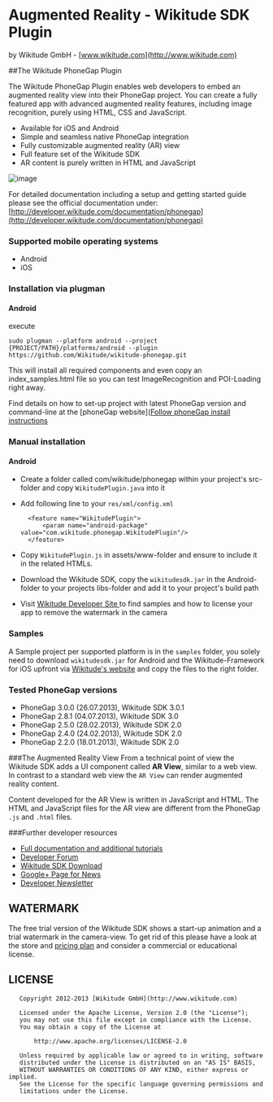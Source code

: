 
# Augmented Reality - Wikitude SDK Plugin
by Wikitude GmbH - [www.wikitude.com](http://www.wikitude.com)

##The Wikitude PhoneGap Plugin

The Wikitude PhoneGap Plugin enables web developers to embed an augmented reality view into their PhoneGap project. You can create a fully featured app with advanced augmented reality features, including image recognition, purely using HTML, CSS and JavaScript.

* Available for iOS and Android
* Simple and seamless native PhoneGap integration
* Fully customizable augmented reality (AR) view
* Full feature set of the Wikitude SDK
* AR content is purely written in HTML and JavaScript

![image](http://www.wikitude.com/wp-content/uploads/2012/12/Plugin_Phonegap.png)

For detailed documentation including a setup and getting started guide please see the official documentation under: [http://developer.wikitude.com/documentation/phonegap](http://developer.wikitude.com/documentation/phonegap)

### Supported mobile operating systems
* Android 
* iOS

### Installation via plugman

#### Android 
execute 

	sudo plugman --platform android --project {PROJECT/PATH}/platforms/android --plugin https://github.com/Wikitude/wikitude-phonegap.git
	
This will install all required components and even copy an index_samples.html file so you can test ImageRecognition and POI-Loading right away.

Find details on how to set-up project with latest PhoneGap version and command-line at the [phoneGap website]([Follow phoneGap install instructions](http://docs.phonegap.com/en/3.0.0rc1/guide_cli_index.md.html#The%20Command-line%20Interface)

### Manual installation
#### Android 
* Create a folder called com/wikitude/phonegap within your project's src- folder and copy `WikitudePlugin.java` into it
* Add following line to your `res/xml/config.xml`

		<feature name="WikitudePlugin">
        	<param name="android-package" value="com.wikitude.phonegap.WikitudePlugin"/>
        </feature>
* Copy `WikitudePlugin.js` in assets/www-folder and ensure to include it in the related HTMLs.
* Download the Wikitude SDK, copy the `wikitudesdk.jar` in the Android-folder to your projects libs-folder and add it to your project's build path
* Visit [Wikitude Developer Site
 ](http://developer.wikitude.com/) to find samples and how to license your app to remove the watermark in the camera

### Samples
A Sample project per supported platform is in the `samples` folder, you solely need to download `wikitudesdk.jar` for Android and the Wikitude-Framework for iOS upfront via [Wikitude's website](http://www.wikitude.com) and copy the files to the right folder.


### Tested PhoneGap versions
* PhoneGap 3.0.0 (26.07.2013), Wikitude SDK 3.0.1
* PhoneGap 2.8.1 (04.07.2013), Wikitude SDK 3.0
* PhoneGap 2.5.0 (28.02.2013), Wikitude SDK 2.0
* PhoneGap 2.4.0 (24.02.2013), Wikitude SDK 2.0
* PhoneGap 2.2.0 (18.01.2013), Wikitude SDK 2.0


###The Augmented Reality View
From a technical point of view the Wikitude SDK adds a UI component called **AR View**, similar to a web view. In contrast to a standard web view the `AR View` can render augmented reality content.

Content developed for the AR View is written in JavaScript and HTML. The HTML and JavaScript files for the AR view are different from the PhoneGap `.js` and `.html` files.


###Further developer resources
* [Full documentation and additional tutorials](http://developer.wikitude.com/documentation)
* [Developer Forum](http://developer.wikitude.com/developer-forum)
* [Wikitude SDK Download](http://developer.wikitude.com/download)
* [Google+ Page for News](https://plus.google.com/u/0/103004921345651739447/posts)
* [Developer Newsletter](http://www.wikitude.com/developer/newsletter)


## WATERMARK

The free trial version of the Wikitude SDK shows a start-up animation and a trial watermark in the camera-view. To get rid of this please have a look at the store and [pricing plan](http://www.wikitude.com/products/wikitude-sdk/pricing/) and consider a commercial or educational license.

## LICENSE

``` 
   Copyright 2012-2013 [Wikitude GmbH](http://www.wikitude.com)

   Licensed under the Apache License, Version 2.0 (the "License");
   you may not use this file except in compliance with the License.
   You may obtain a copy of the License at

       http://www.apache.org/licenses/LICENSE-2.0

   Unless required by applicable law or agreed to in writing, software
   distributed under the License is distributed on an "AS IS" BASIS,
   WITHOUT WARRANTIES OR CONDITIONS OF ANY KIND, either express or implied.
   See the License for the specific language governing permissions and
   limitations under the License.
``` 
